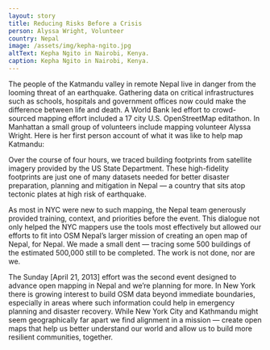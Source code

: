 ```yaml
---
layout: story
title: Reducing Risks Before a Crisis
person: Alyssa Wright, Volunteer 
country: Nepal
image: /assets/img/kepha-ngito.jpg
altText: Kepha Ngito in Nairobi, Kenya.
caption: Kepha Ngito in Nairobi, Kenya.
---
```


The people of the Katmandu valley in remote Nepal live in danger from the looming threat of an earthquake. Gathering data on critical infrastructures such as schools, hospitals and government offices now could make the difference between life and death. A World Bank led effort to crowd-sourced mapping effort included a 17 city U.S. OpenStreetMap editathon. In Manhattan a small group of volunteers include mapping volunteer Alyssa Wright. Here is her first person account of what it was like to help map Katmandu:

Over the course of four hours, we traced building footprints from satellite imagery provided by the US State Department. These high-fidelity footprints are just one of many datasets needed for better disaster preparation, planning and mitigation in Nepal — a country that sits atop tectonic plates at high risk of earthquake.

As most in NYC were new to such mapping, the Nepal team generously provided training, context, and priorities before the event. This dialogue not only helped the NYC mappers use the tools most effectively but allowed our efforts to fit into OSM Nepal’s larger mission of creating an open map of Nepal, for Nepal. We made a small dent — tracing some 500 buildings of the estimated 500,000 still to be completed. The work is not done, nor are we.

The Sunday [April 21, 2013] effort was the second event designed to advance open mapping in Nepal and we’re planning for more. In New York there is growing interest to build OSM data beyond immediate boundaries, especially in areas where such information could help in emergency planning and disaster recovery. While New York City and Kathmandu might seem geographically far apart we find alignment in a mission — create open maps that help us better understand our world and allow us to build more resilient communities, together.